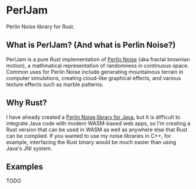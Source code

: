 # PerlJam
Perlin Noise library for Rust.

## What is PerlJam? (And what is Perlin Noise?)
PerlJam is a pure Rust implementation of [Perlin Noise](https://en.wikipedia.org/wiki/Perlin_noise) (aka fractal brownian motion), a mathmatical representation of randomness in continuous space. Common uses for Perlin Noise include generating mountainous terrain in computer simulations, creating cloud-like graphical effects, and various texture effects such as marble patterns.

## Why Rust?
I have already created a [Perlin Noise library for Java](https://github.com/DrPlantabyte/Cyanos-Noise-Library), but it is difficult to integrate Java code with modern WASM-based web apps, so I'm creating a Rust version that can be used in WASM as well as anywhere else that Rust can be compiled. If you wanted to use my noise libraries in C++, for example, interfacing the Rust binary would be much easier than using Java's JNI system.

## Examples
TODO

